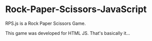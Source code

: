 # Rock-Paper-Scissors-JavaScript
RPS.js is a Rock Paper Scissors Game.

This game was developed for HTML JS. That's basically it...
